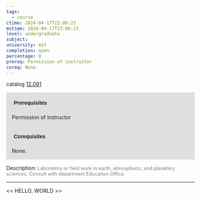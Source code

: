 ```yaml
---
tags:
  - course
ctime: 2024-04-17T23:06:23
mstime: 2024-04-17T23:06:23
level: undergraduate
subject: 
university: mit
completion: open
percentage: 0
prereq: Permission of instructor
coreq: None.
---
```


catalog [12.091](http://student.mit.edu/catalog/m12a.html#12.091)

<span style="display: block; padding: 15px; background-color: rgb(100, 100, 100, 0.2);"><font id="m_prereq719_0" style="display: block; font-family: Arial, sans-serif; font-weight: bold; padding: 5px">Prerequisites</font><br><span id="prereq719_0">Permission of instructor</span></span>
<span style="display: block; padding: 15px; background-color: rgb(100, 100, 100, 0.2);"><font id="m_coreq719_0" style="display: block; font-family: Arial, sans-serif; font-weight: bold; padding: 5px">Corequisites</font><br><span id="coreq719_0">None.</span></span>

<font style="">Description:</font>
<font style="color: grey; font-size: 0.8rem;">Laboratory or field work in earth, atmospheric, and planetary sciences. Consult with department Education Office.</font>



---

<< HELLO, WORLD >>
